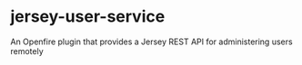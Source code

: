 jersey-user-service
===================

An Openfire plugin that provides a Jersey REST API for administering users remotely